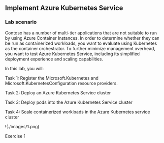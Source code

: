 
## Implement Azure Kubernetes Service

### Lab scenario

Contoso has a number of multi-tier applications that are not suitable to run by using Azure Container Instances. In order to determine whether they can be run as containerized workloads, you want to evaluate using Kubernetes as the container orchestrator. To further minimize management overhead, you want to test Azure Kubernetes Service, including its simplified deployment experience and scaling capabilities.

In this lab, you will:

Task 1: Register the Microsoft.Kubernetes and Microsoft.KubernetesConfiguration resource providers.

Task 2: Deploy an Azure Kubernetes Service cluster

Task 3: Deploy pods into the Azure Kubernetes Service cluster

Task 4: Scale containerized workloads in the Azure Kubernetes service cluster

!(./images/1.png)

Exercise 1